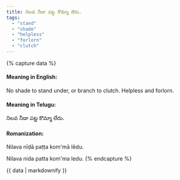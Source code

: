 ```yaml
---
title: నిలవ నీడా పట్ట కొమ్మా లేదు.
tags:
  - "stand"
  - "shade"
  - "helpless"
  - "forlorn"
  - "clutch"
---
```


{% capture data %}
#### Meaning in English:
No shade to stand under, or branch to clutch.
Helpless and forlorn.

#### Meaning in Telugu:
నిలవ నీడా పట్ట కొమ్మా లేదు.

#### Romanization:
Nilava nīḍā paṭṭa kom'mā lēdu.

Nilava nida patta kom'ma ledu.
{% endcapture %}

{{ data | markdownify }}

